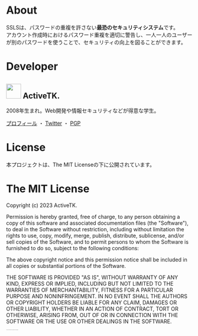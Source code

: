 # About
SSLSは、パスワードの重複を許さない<b>最恐のセキュリティシステム</b>です。<br>
アカウント作成時におけるパスワード重複を適切に警告し、一人一人のユーザーが別のパスワードを使うことで、セキュリティの向上を図ることができます。

# Developer
<h2>
  <img style="width:40px;height:40px;" src="https://www.activetk.jp/icon/activetk-v2_40x40.png">
  ActiveTK.
</h2>

2008年生まれ。Web開発や情報セキュリティなどが得意な学生。

[プロフィール](https://profile.activetk.jp/) ・ [Twitter](https://twitter.com/ActiveTK5929) ・ [PGP](https://www.activetk.jp/pgp)

# License
本プロジェクトは、The MIT Licenseの下に公開されています。

# The MIT License
Copyright (c) 2023 ActiveTK.

Permission is hereby granted, free of charge, to any person obtaining a copy of this software and associated documentation files (the "Software"), to deal in the Software without restriction, including without limitation the rights to use, copy, modify, merge, publish, distribute, sublicense, and/or sell copies of the Software, and to permit persons to whom the Software is furnished to do so, subject to the following conditions:

The above copyright notice and this permission notice shall be included in all copies or substantial portions of the Software.

THE SOFTWARE IS PROVIDED "AS IS", WITHOUT WARRANTY OF ANY KIND, EXPRESS OR IMPLIED, INCLUDING BUT NOT LIMITED TO THE WARRANTIES OF MERCHANTABILITY, FITNESS FOR A PARTICULAR PURPOSE AND NONINFRINGEMENT. IN NO EVENT SHALL THE AUTHORS OR COPYRIGHT HOLDERS BE LIABLE FOR ANY CLAIM, DAMAGES OR OTHER LIABILITY, WHETHER IN AN ACTION OF CONTRACT, TORT OR OTHERWISE, ARISING FROM, OUT OF OR IN CONNECTION WITH THE SOFTWARE OR THE USE OR OTHER DEALINGS IN THE SOFTWARE.

<span style="font-size:1px;" align="right">Ĉi tiu retejo estas falsa kaj havas nenion komunan kun realaj gravuloj.</span>
